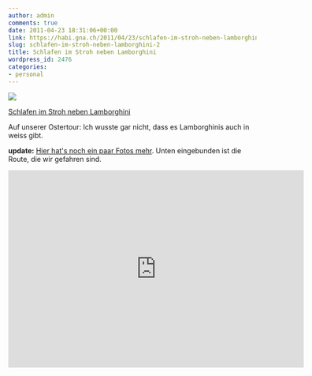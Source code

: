 ```yaml
---
author: admin
comments: true
date: 2011-04-23 18:31:06+00:00
link: https://habi.gna.ch/2011/04/23/schlafen-im-stroh-neben-lamborghini-2/
slug: schlafen-im-stroh-neben-lamborghini-2
title: Schlafen im Stroh neben Lamborghini
wordpress_id: 2476
categories:
- personal
---
```


[![](https://static.flickr.com/5305/5646586535_650e5d7d8f_m.jpg)](https://www.flickr.com/photos/habi/5646586535/)

[Schlafen im Stroh neben Lamborghini](https://www.flickr.com/photos/habi/5646586535/)

Auf unserer Ostertour: Ich wusste gar nicht, dass es Lamborghinis auch in weiss gibt.

**update:** [Hier hat's noch ein paar Fotos mehr](https://www.flickr.com/photos/habi/sets/72157626452670073/detail/). Unten eingebunden ist die Route, die wir gefahren sind.

<iframe src="https://www.alltrails.com/widget/map?file_id=kvdecowyhyghzeja" scrolling="no" marginheight="0" marginwidth="0" width="600" height="400" frameborder="0"></iframe>
